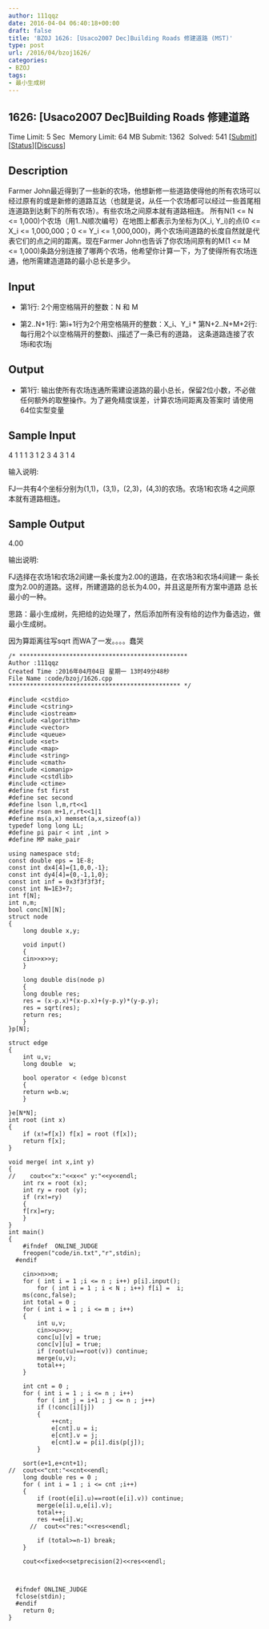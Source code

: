 ```yaml
---
author: 111qqz
date: 2016-04-04 06:40:18+00:00
draft: false
title: 'BZOJ 1626: [Usaco2007 Dec]Building Roads 修建道路 (MST)'
type: post
url: /2016/04/bzoj1626/
categories:
- BZOJ
tags:
- 最小生成树
---
```





## 1626: [Usaco2007 Dec]Building Roads 修建道路


Time Limit: 5 Sec  Memory Limit: 64 MB
Submit: 1362  Solved: 541
[[Submit](http://www.lydsy.com/JudgeOnline/submitpage.php?id=1626)][[Status](http://www.lydsy.com/JudgeOnline/problemstatus.php?id=1626)][[Discuss](http://www.lydsy.com/JudgeOnline/bbs.php?id=1626)]


## Description






Farmer John最近得到了一些新的农场，他想新修一些道路使得他的所有农场可以经过原有的或是新修的道路互达（也就是说，从任一个农场都可以经过一些首尾相连道路到达剩下的所有农场）。有些农场之间原本就有道路相连。 所有N(1 <= N <= 1,000)个农场（用1..N顺次编号）在地图上都表示为坐标为(X_i, Y_i)的点(0 <= X_i <= 1,000,000；0 <= Y_i <= 1,000,000)，两个农场间道路的长度自然就是代表它们的点之间的距离。现在Farmer John也告诉了你农场间原有的M(1 <= M <= 1,000)条路分别连接了哪两个农场，他希望你计算一下，为了使得所有农场连通，他所需建造道路的最小总长是多少。






## Input






* 第1行: 2个用空格隔开的整数：N 和 M

* 第2..N+1行: 第i+1行为2个用空格隔开的整数：X_i、Y_i * 第N+2..N+M+2行: 每行用2个以空格隔开的整数i、j描述了一条已有的道路， 这条道路连接了农场i和农场j






## Output






* 第1行: 输出使所有农场连通所需建设道路的最小总长，保留2位小数，不必做 任何额外的取整操作。为了避免精度误差，计算农场间距离及答案时 请使用64位实型变量






## Sample Input




4 1
1 1
3 1
2 3
4 3
1 4

输入说明:

FJ一共有4个坐标分别为(1,1)，(3,1)，(2,3)，(4,3)的农场。农场1和农场
4之间原本就有道路相连。







## Sample Output




4.00

输出说明:

FJ选择在农场1和农场2间建一条长度为2.00的道路，在农场3和农场4间建一
条长度为2.00的道路。这样，所建道路的总长为4.00，并且这是所有方案中道路
总长最小的一种。








思路：最小生成树，先把给的边处理了，然后添加所有没有给的边作为备选边，做最小生成树。




因为算距离往写sqrt 而WA了一发。。。。蠢哭












 

    
    /* ***********************************************
    Author :111qqz
    Created Time :2016年04月04日 星期一 13时49分48秒
    File Name :code/bzoj/1626.cpp
    ************************************************ */
    
    #include <cstdio>
    #include <cstring>
    #include <iostream>
    #include <algorithm>
    #include <vector>
    #include <queue>
    #include <set>
    #include <map>
    #include <string>
    #include <cmath>
    #include <iomanip>
    #include <cstdlib>
    #include <ctime>
    #define fst first
    #define sec second
    #define lson l,m,rt<<1
    #define rson m+1,r,rt<<1|1
    #define ms(a,x) memset(a,x,sizeof(a))
    typedef long long LL;
    #define pi pair < int ,int >
    #define MP make_pair
    
    using namespace std;
    const double eps = 1E-8;
    const int dx4[4]={1,0,0,-1};
    const int dy4[4]={0,-1,1,0};
    const int inf = 0x3f3f3f3f;
    const int N=1E3+7;
    int f[N];
    int n,m;
    bool conc[N][N];
    struct node
    {
        long double x,y;
    
        void input()
        {
    	cin>>x>>y;
        }
    
        long double dis(node p)
        {
    	long double res;
    	res = (x-p.x)*(x-p.x)+(y-p.y)*(y-p.y);
    	res = sqrt(res);
    	return res;
        }
    }p[N];
    
    struct edge
    {
        int u,v;
        long double  w;
    
        bool operator < (edge b)const
        {
    	return w<b.w;
        }
    
    }e[N*N];
    int root (int x)
    {
        if (x!=f[x]) f[x] = root (f[x]);
        return f[x];
    }
    
    void merge( int x,int y)
    {
    //    cout<<"x:"<<x<<" y:"<<y<<endl;
        int rx = root (x);
        int ry = root (y);
        if (rx!=ry)
        {
    	f[rx]=ry;
        }
    }
    int main()
    {
    	#ifndef  ONLINE_JUDGE 
    	freopen("code/in.txt","r",stdin);
      #endif
    
    	cin>>n>>m;
    	for ( int i = 1 ;i <= n ; i++) p[i].input();
            for ( int i = 1 ; i < N ; i++) f[i] =  i;	
    	ms(conc,false);
    	int total = 0 ;
    	for ( int i = 1 ; i <= m ; i++)
    	{
    	    int u,v;
    	    cin>>u>>v;
    	    conc[u][v] = true;
    	    conc[v][u] = true;
    	    if (root(u)==root(v)) continue;
    	    merge(u,v);
    	    total++;
    	}
        
    	int cnt = 0 ;
    	for ( int i = 1 ; i <= n ; i++)	
    	    for ( int j = i+1 ; j <= n ; j++)
    		if (!conc[i][j])
    		{
    		    ++cnt;
    		    e[cnt].u = i;
    		    e[cnt].v = j;
    		    e[cnt].w = p[i].dis(p[j]);
    		}
    
    	sort(e+1,e+cnt+1);
    //	cout<<"cnt:"<<cnt<<endl;
    	long double res = 0 ;
    	for ( int i = 1 ; i <= cnt ;i++)
    	{
    	    if (root(e[i].u)==root(e[i].v)) continue;
    	    merge(e[i].u,e[i].v);
    	    total++;
    	    res +=e[i].w;
    	  //  cout<<"res:"<<res<<endl;
    
    	    if (total>=n-1) break;
    	}
    
    	cout<<fixed<<setprecision(2)<<res<<endl;
    
    
    	
      #ifndef ONLINE_JUDGE  
      fclose(stdin);
      #endif
        return 0;
    }
    



